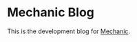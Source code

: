 Mechanic Blog
=============

This is the development blog for [Mechanic](http://github.com/jackjennings/Mechanic).
